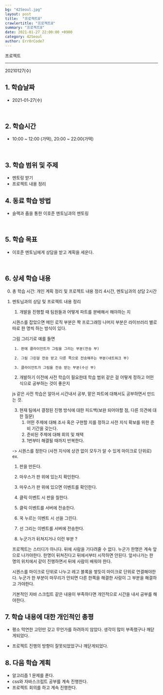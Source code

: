 ```yaml
---
bg: "42Seoul.jpg"
layout: post
title:  "프로젝트8"
crawlertitle: "프로젝트8"
summary: "프로젝트8"
date: 2021-01-27 22:00:00 +0900
category: 42Seoul
author: Err0rCode7
---
```


프로젝트

---

20210127(수)

## 1. 학습날짜

- 2021-01-27(수)
<br>

## 2. 학습시간

- 10:00 ~ 12:00 (가택), 20:00 ~ 22:00(가택)
<br>

## 3. 학습 범위 및 주제

- 멘토링 받기
- 프로젝트 내용 정리

## 4. 동료 학습 방법

- 슬랙과 줌을 통한 이호준 멘토님과의 멘토링
<br>

## 5. 학습 목표

- 이호준 멘토님에게 상담을 받고 계획을 세운다.

<br>

## 6. 상세 학습 내용

0. 총 학습 시간: 개인 계획 정리 및 프로젝트 내용 정리 4시간, 멘토님과의 상담 2시간

1. 멘토님과의 상담 및 프로젝트 내용 정리

	1. 개발을 진행할 때 팀원들과 어떻게 파트를 분배해서 해야하는 지

	시퀀스를 잡았으면 메인 로직 부분은 짝 프로그래밍 나머지 부분은 라이브러리 별로 따로 한 명씩 하는 방식이 있다.

	그림 그리기로 예를 들면

		1. 판에 클라이언트가 그림을 그리는 부분(전송 부)

		2. 그림 그린걸 전송 받고 다른 쪽으로 전송해주는 부분(네트워크 부)

		3. 클라이언트가 그림을 전송 받는 부분(수신 부)

	2. 개발하기 이전에 사전 학습이 필요한데 학습 범위 같은 걸 어떻게 정하고 어떤 식으로 공부하는 것이 좋은지

	js 같은 사전 학습은 알아서 시간내서 공부, 맡은 파트에 대해서도 공부하면서 만드는 것.

	3. 현재 팀에서 결정된 진행 방식에 대한 피드백(보완 되어야할 점, 다른 의견에 대한 질문)
		1. 어떤 주제에 대해 조사 혹은 구현할 지를 정하고 사전 지식 확보를 위한 준비 기간을 갖는다.
		2. 준비된 주제에 대해 회의 및 채택
		3. 1번부터 해결될 때까지 반복한다.

	-> 시퀀스를 정한다 (사전 지식에 상관 없이 모두가 알 수 있게 마이크로 단위로)
	ex.
	1. 판을 만든다.
	2. 마우스가 판 위에 있는지 확인한다.
	3. 마우스가 판 위에 있으면 이벤트를 확인한다.
	4. 클릭 이벤트 시 판을 칠한다.
	5. 클릭 이벤트를 서버에 전송한다.
	6. 꾹 누르는 이벤트 시 선을 그린다.
	7. 선 그리는 이벤트를 서버에 전송한다.

	4. 누군가가 뒤쳐지거나 이런 부분 ?

	프로젝트는 스터디가 아니다. 뒤에 사람을 기다려줄 수 없다. 누군가 한명은 계속 앞으로 나가야한다. 한명이 뒤쳐진다고 뒤에서부터 시작하면 안된다. 앞서나가는 한 명의 위치에서 같이 진행하면서 뒤에 사람이 배워야 한다.

	시퀀스를 마이크로 단위로 나누고 레고 블록을 쌓듯이 마이크로 단위로 연결해야한다. 누군가 한 부분이 마무리가 안되면 다른 한쪽을 해결한 사람이 그 부분을 해결하고 가야한다.

	기본적인 자바 스크립트 같은 내용이 부족하다면 개인적으로 시간을 내서 공부를 해야한다.

## 7. 학습 내용에 대한 개인적인 총평

- 평소 막연한 고민만 갖고 무언가를 하려하지 않았다. 생각이 많이 부족했구나 깨닫게되었다.

- 프로젝트 진행의 방향이 잘못되었었구나 깨닫게되었다.

## 8. 다음 학습 계획

- 알고리즘 1 문제를 푼다.
- css와 자바스크립트 공부를 계속 진행한다.
- 프로젝트 회의를 하고 계속 진행한다.